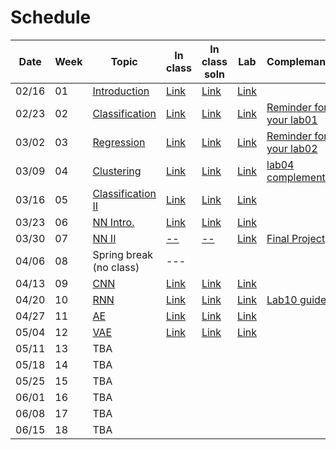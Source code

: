 Schedule
============================

|Date|Week|Topic|In class|In class soln|Lab|Complemantary|
|--|--|--|--|--|--|--|
|02/16|01|[Introduction](https://docs.google.com/presentation/d/1ztatFEZ_ghIF0ZdmfZVsvGJzaGIakfWofVq5JZtI838/edit#slide=id.p)|[Link](https://www.kaggle.com/code/nthuaiphys2021/2023-inclass-01/edit/run/119115460)|[Link]()|[Link](https://www.kaggle.com/competitions/phys591000-2023-week01/overview)||
|02/23|02|[Classification](https://docs.google.com/presentation/d/1G4fdyiOR_eTJnFqFmA6jP2L8XhsVr2n1844SBcrIoTE/edit#slide=id.gc40c71273a_0_0)|[Link](https://www.kaggle.com/code/nthuaiphys2021/2023-inclass-02)|[Link](https://www.kaggle.com/code/nthuaiphys2021/2023-inclass-02-answer/notebook)|[Link](https://www.kaggle.com/t/fcf7bfb919804b1dbb650284d04e5fd1)|[Reminder for your lab01](https://docs.google.com/presentation/d/19KrK0Cjgg_K_2MMXpNZ3c3XFxJSp5src/edit?usp=sharing&ouid=103841194712635809736&rtpof=true&sd=true)|
|03/02|03|[Regression](https://docs.google.com/presentation/d/1Y7QwLfumQklR6GUEYWMIQPNi5lnvLtfu3Q2mExrZNJ8/edit#slide=id.gc40c71273a_0_0)|[Link](https://www.kaggle.com/code/nthuaiphys2021/2023-inclass-03/notebook)|[Link](https://www.kaggle.com/code/nthuaiphys2021/2323-inclass-03-answer)|[Link](https://www.kaggle.com/t/f3df8d70659948e68e26f3533ded92f9)|[Reminder for your lab02](https://docs.google.com/presentation/d/1WPoiAj3bIBeXaVFsU8yLpadCH-HCu5_M/edit?usp=sharing&ouid=103841194712635809736&rtpof=true&sd=true)|
|03/09|04|[Clustering](https://docs.google.com/presentation/d/1P02Vd1_RdDYSk7HHwfSpRIPfvc8NXNLv7dNvEhO7Ldw/edit)|[Link](https://www.kaggle.com/code/pjhsu1/2023-inclass-04)|[Link](https://www.kaggle.com/code/nthuaiphys2021/2023-inclass-04-answer/notebook)|[Link](https://www.kaggle.com/t/1894f8bd7e5f45489f8f5adf3e902877)|[lab04 complementary](https://docs.google.com/presentation/d/12xGGilDL2yZzpao3VuiAJnJQiqiWK6gFWiQci6te_0A/edit#slide=id.p)|
|03/16|05|[Classification II](https://docs.google.com/presentation/d/1luHkOr-QXLJIgU4YC23GZWeKrd3wtWDyXyvHuSV088I/edit?pli=1#slide=id.gc40c71273a_0_0)|[Link](https://www.kaggle.com/code/nthuaiphys2021/2023-inclass-05/notebook)|[Link](https://www.kaggle.com/code/nthuaiphys2021/2023-inclass-05-answer/notebook)|[Link](https://www.kaggle.com/t/516f9e208f0f4672ab7e7ee48d2d2c2d)||
|03/23|06|[NN Intro.](https://docs.google.com/presentation/d/1yoHjqB5DxlbNmoAIiR0pP6H_RfuhIEh_EbcVoxkowuo/edit#slide=id.gc40c71273a_0_0)|[Link](https://www.kaggle.com/code/nthuaiphys2021/2023-inclass-06/notebook)|[Link](https://www.kaggle.com/code/nthuaiphys2021/2023-inclass-06-answer/notebook)|[Link](https://www.kaggle.com/t/a5c917d97f9c45a896102c0e32baa87e)||
|03/30|07|[NN II](https://docs.google.com/presentation/d/1_2fKrSh76opYxJEIKYUHc7EWAdZja9_4dAYGSDdYb8o/edit#slide=id.gc40c71273a_0_0)|[--]()|[--]()|[Link](https://www.kaggle.com/t/34ed224739cd4dadba702d3d18a34942)|[Final Project](https://docs.google.com/presentation/d/1sqn84FI7aHagR-f1hWKQL11ZQYgO-AK90azWVerTxjI/edit#slide=id.gf3bab43c99_0_0)|
|04/06|08|Spring break (no class)|---||||
|04/13|09|[CNN](https://docs.google.com/presentation/d/1Vl4RPNgymEwNN4kr6GPLWIFK0mKxKTjKvw3AcP4QZe8/edit#slide=id.gc40c71273a_0_0)|[Link](https://www.kaggle.com/code/nthuaiphys2021/2023-inclass-09)|[Link](https://www.kaggle.com/code/nthuaiphys2021/2023-inclass-09/settings)|[Link](https://www.kaggle.com/t/7e80d87423b9472b819b487a5f041842)||
|04/20|10|[RNN](https://docs.google.com/presentation/d/1-rT8A9K0utF7P1HpWO82Xe5kEof7A8eqqQr4QvNgE9A/edit)|[Link](https://www.kaggle.com/code/nthuaiphys2021/2023-inclass-10/settings)|[Link](https://www.kaggle.com/code/nthuaiphys2021/2023-inclass-10-answer/notebook?fbclid=IwAR1h2oMSA3y2WE2tKusp58qJKBeNjjO7eMpf4pm3Y0my1u6O6-U32U7KcVU)|[Link](https://www.kaggle.com/t/0dbaebe7fb7d4c24a2ba70bdd7a70888)|[Lab10 guide](https://docs.google.com/presentation/d/1oJDhzkJeDAZltE539dDj3ByJi97VOw_sl75-26Zv8NM/edit#slide=id.p14)|
|04/27|11|[AE](https://docs.google.com/presentation/d/1aqVt4QYfY7J75JAeYOsgKvb8Y6Vu8aKNPTgUj2ogPN8/edit?fbclid=IwAR1T4-k0BE0VoSqEULG8eXzlwjKMRgo9jM8gbkgMPUvLCK64HN51TWK5utE#slide=id.gc40c71273a_0_0)|[Link](https://www.kaggle.com/code/nthuaiphys2021/2023-inclass-11/notebook?fbclid=IwAR08dt129WmsgMhm8TqSBywDVPbsTmfYSz26Wd3nA6NsBLmSerxw-4naTNE)|[Link](https://www.kaggle.com/code/nthuaiphys2021/2023-lab-11-answer/notebook)|[Link](https://www.kaggle.com/t/101b867c16c64a77aa1ecee9a411e2d2)||
|05/04|12|[VAE](https://docs.google.com/presentation/d/1PdbyDOnMIKo-4LgKqkoKiUDnWY1d4mo0qv1Fi9PsUAA/edit#slide=id.gc40c71273a_0_0)|[Link](https://www.kaggle.com/code/nthuaiphys2021/2023-inclass-12/notebook)|[Link]()|[Link](https://www.kaggle.com/t/7c1e889f29134cfba0788495d32820ef)||
|05/11|13|TBA|||||
|05/18|14|TBA|||||
|05/25|15|TBA|||||
|06/01|16|TBA|||||
|06/08|17|TBA|||||
|06/15|18|TBA|||||
